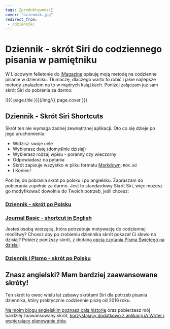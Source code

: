 ```yaml
---
tags: [produktywnosc]
cover: "dziennik.jpg"
redirect_from:
 - /dziennik/
---
```


# Dziennik - skrót Siri do codziennego pisania w pamiętniku

W Lipcowym felietonie do [iMagazine](/pl/imagazine/) opisuję moją metodę na codzienne pisanie w dzienniku. Tłumaczę, dlaczego warto to robić i jakie najlepsze metody znalazłem na to w mądrych książkach. Poniżej załączam już sam skrót Siri do pobrania za darmo:

<!--More-->

![{{ page.title }}](/img/{{ page.cover }})

## Dziennik - Skrót Siri Shortcuts

Skrót ten nie wymaga żadnej zewnętrznej aplikacji. Oto co się dzieje po jego uruchomieniu:

* Widzisz swoje cele
* Wybierasz datę (domyślnie dzisiaj)
* Wybierasz rodzaj wpisu - poranny czy wieczorny
* Odpowiadasz na pytania
* Skrót zapisuje wszystko w pliku formatu [Markdown](/markdown/): `ROK.md`
* I Koniec!

Poniżej do pobrania skrót po polsku i po angielsku. Zapraszam do pobierania zupełnie za darmo. Jest to standardowy Skrót Siri, więc możesz go modyfikować dowolnie do Twoich potrzeb, jeśli chcesz:

### [Dziennik - skrót po Polsku](https://www.icloud.com/shortcuts/1a67dc3998554aca9cd18bc026fd91df)

### [Journal Basic - shortcut in English](https://www.icloud.com/shortcuts/5fb5caf55e744b6189d53876bd799ba3)

Jesteś osobą wierzącą, która potrzebuje motywację do codziennej modlitwy? Chcesz aby po zrobieniu dziennika skrót pokazał Ci słowo na dzisiaj? Pobierz poniższy skrót, z dodaną [opcją czytania Pisma Świętego na dzisiaj](/pl/czytanie/):

### [Dziennik i Pismo - skrót po Polsku](https://www.icloud.com/shortcuts/723037047ec845a2b33294f1ac825a54)

## Znasz angielski? Mam bardziej zaawansowane skróty!

Ten skrót to owoc wielu lat zabawy skrótami Siri dla potrzeb pisania dziennika, który praktycznie codziennie piszę od 2016 roku.

[Na moim blogu angielskim poznasz całą historię](/journal/) oraz pobierzesz mój bardziej zaawansowany skrót, [korzystający dodatkowo z aplikacji iA Writer i wspierający planowanie dnia](/journal20/).

[n]: https://michael.gratis/nozbe_pl
[np]: https://michael.gratis/nozbepersonal_pl